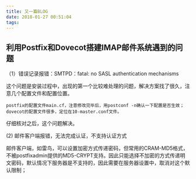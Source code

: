 ```yaml
---
title: 又一篇BLOG
date: 2018-01-27 00:51:04
tags:
---
```


## 利用Postfix和Dovecot搭建IMAP邮件系统遇到的问题
（1）错误记录报错：SMTPD：fatal: no SASL authentication mechanisms

这个问题是安装过程中，出现的第一个比较难处理的问题，解决方案找了很久，注意几个配置文件和配置位置。

    postfix的配置文件main.cf，注意修改完毕后，用postconf -n确认一下配置是否生效；
    dovecot的配置文件很多，定位在10-master.conf文件。

仔细核对之后，这个问题解决。



(2) 邮件客户端报错，无法完成认证，不支持认证方式

邮件客户端，如雷鸟，可以设置加密方式传递密码，但常用的CRAM-MD5格式，不被postfixadmin提供的MD5-CRYPT支持。因此只能选择不加密的方式传递明文密码，默认情况下服务器是不支持的，因此需要在服务器设置中，取消对这个默认限制；
